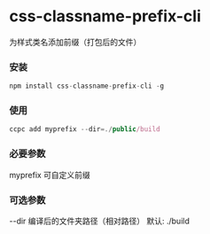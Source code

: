# css-classname-prefix-cli
为样式类名添加前缀（打包后的文件）

### 安装
```js
npm install css-classname-prefix-cli -g
```

### 使用
```js
ccpc add myprefix --dir=./public/build
```

### 必要参数
myprefix 可自定义前缀

### 可选参数
--dir 编译后的文件夹路径（相对路径） 默认: ./build
